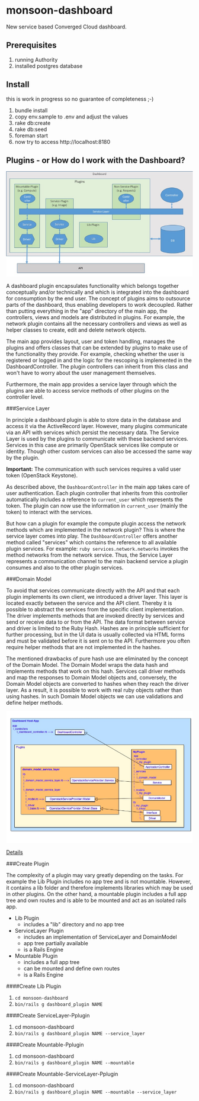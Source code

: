 monsoon-dashboard
=================

New service based Converged Cloud dashboard.

Prerequisites
-------------
1. running Authority
2. installed postgres database

Install
-------
this is work in progress so no guarantee of completeness ;-)

1. bundle install
2. copy env.sample to .env and adjust the values
3. rake db:create
4. rake db:seed
5. foreman start
6. now try to access http://localhost:8180


Plugins - or How do I work with the Dashboard?
-------

![Dashboard-Plugins](docs/Dashboard-Plugins.jpg?raw=true)

A dashboard plugin encapsulates functionality which belongs together conceptually and/or technically and which is integrated into the dashboard for consumption by the end user. The concept of plugins aims to outsource parts of the dashboard, thus enabling developers to work decoupled. Rather than putting everything in the "app" directory of the main app, the controllers, views and models are distributed in plugins. For example, the network plugin contains all the necessary controllers and views as well as helper classes to create, edit and delete network objects.

The main app provides layout, user and token handling, manages the plugins and offers classes that can be extended by plugins to make use of the functionality they provide. For example, checking whether the user is registered or logged in and the logic for the rescoping is implemented in the DashboardController. The plugin controllers can inherit from this class and won't have to worry about the user management themselves.

Furthermore, the main app provides a service layer through which the plugins are able to access service methods of other plugins on the controller level.

  
###Service Layer

In principle a dashboard plugin is able to store data in the database and access it via the ActiveRecord layer. However, many plugins communicate via an API with services which persist the necessary data. The Service Layer is used by the plugins to communicate with these backend services. Services in this case are primarily OpenStack services like compute or identity. Though other custom services can also be accessed the same way by the plugin.

**Important:** The communication with such services requires a valid user token (OpenStack Keystone).

As described above, the ``DashboardController`` in the main app takes care of user authentication. Each plugin controller that inherits from this controller automatically includes a reference to ``current_user`` which represents the token. The plugin can now use the information in ``current_user`` (mainly the token) to interact with the services.

But how can a plugin for example the compute plugin access the network methods which are implemented in the network plugin? This is where the service layer comes into play. The ``DashboardController`` offers another method called "services" which contains the reference to all available plugin services. For example: ```ruby services.network.networks``` invokes the method networks from the network service. Thus, the Service Layer represents a communication channel to the main backend service a plugin consumes and also to the other plugin services.



###Domain Model 

To avoid that services communicate directly with the API and that each plugin implements its own client, we introduced a driver layer. This layer is located exactly between the service and the API client. Thereby it is possible to abstract the services from the specific client implementation. The driver implements methods that are invoked directly by services and send or receive data to or from the API. The data format between service and driver is limited to the Ruby Hash. Hashes are in principle sufficient for further processing, but in the UI data is usually collected via HTML forms and must be validated before it is sent on to the API. Furthermore you often require helper methods that are not implemented in the hashes.

The mentioned drawbacks of pure hash use are eliminated by the concept of the Domain Model. The Domain Model wraps the data hash and implements methods that work on this hash. Services call driver methods and map the responses to Domain Model objects and, conversely, the Domain Model objects are converted to hashes when they reach the driver layer. As a result, it is possible to work with real ruby objects rather than using hashes. In such Domain Model objects we can use validations and define helper methods.

![Plugins](docs/dashboard_plugins_tree.jpg?raw=true)

[Details](docs/dashboard_services.pdf)


###Create Plugin

The complexity of a plugin may vary greatly depending on the tasks. For example the Lib Plugin includes no app tree and is not mountable. However, it contains a lib folder and therefore implements libraries which may be used in other plugins. On the other hand, a mountable plugin includes a full app tree and own routes and is able to be mounted and act as an isolated rails app. 

* Lib Plugin
  * includes a "lib" directory and no app tree
* ServiceLayer Plugin
  * includes an implementation of ServiceLayer and DomainModel
  * app tree partially available
  * is a Rails Engine
* Mountable Plugin
  * includes a full app tree
  * can be mounted and define own routes
  * is a Rails Engine 
 
####Create Lib Plugin
1. ```cd monsoon-dashboard```
2. ```bin/rails g dashboard_plugin NAME```

####Create ServiceLayer-Pplugin
1. cd monsoon-dashboard
2. ```bin/rails g dashboard_plugin NAME --service_layer```

####Create Mountable-Pplugin
1. cd monsoon-dashboard
2. ```bin/rails g dashboard_plugin NAME --mountable```

####Create Mountable-ServiceLayer-Pplugin
1. cd monsoon-dashboard
2. ```bin/rails g dashboard_plugin NAME --mountable --service_layer```
